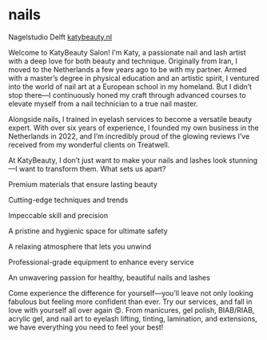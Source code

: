 # nails
Nagelstudio Delft
[katybeauty.nl](katybeauty.nl)

Welcome to KatyBeauty Salon! I’m Katy, a passionate nail and lash artist with a deep love for both beauty and technique. Originally from Iran, I moved to the Netherlands a few years ago to be with my partner. Armed with a master’s degree in physical education and an artistic spirit, I ventured into the world of nail art at a European school in my homeland. But I didn’t stop there—I continuously honed my craft through advanced courses to elevate myself from a nail technician to a true nail master.

 

Alongside nails, I trained in eyelash services to become a versatile beauty expert. With over six years of experience, I founded my own business in the Netherlands in 2022, and I’m incredibly proud of the glowing reviews I’ve received from my wonderful clients on Treatwell.

 

At KatyBeauty, I don’t just want to make your nails and lashes look stunning—I want to transform them. What sets us apart?

 

Premium materials that ensure lasting beauty

Cutting-edge techniques and trends

Impeccable skill and precision

A pristine and hygienic space for ultimate safety

A relaxing atmosphere that lets you unwind

Professional-grade equipment to enhance every service

An unwavering passion for healthy, beautiful nails and lashes

 

Come experience the difference for yourself—you’ll leave not only looking fabulous but feeling more confident than ever. Try our services, and fall in love with yourself all over again 😍. From manicures, gel polish, BIAB/RIAB, acrylic gel, and nail art to eyelash lifting, tinting, lamination, and extensions, we have everything you need to feel your best!
